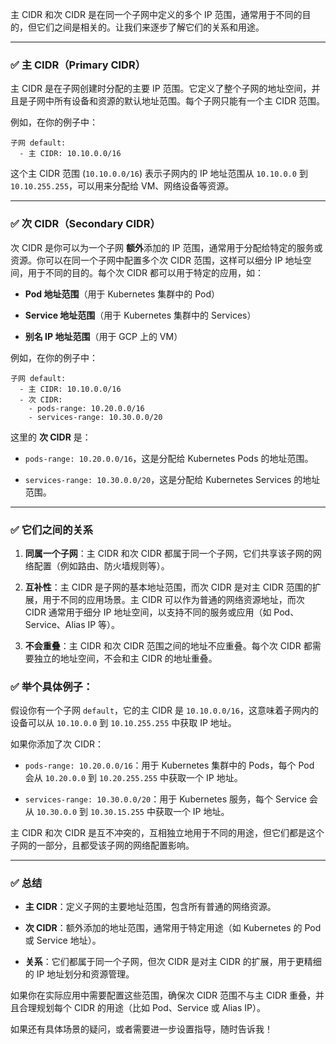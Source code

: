 主 CIDR 和次 CIDR 是在同一个子网中定义的多个 IP 范围，通常用于不同的目的，但它们之间是相关的。让我们来逐步了解它们的关系和用途。

---

### ✅ 主 CIDR（Primary CIDR）

主 CIDR 是在子网创建时分配的主要 IP 范围。它定义了整个子网的地址空间，并且是子网中所有设备和资源的默认地址范围。每个子网只能有一个主 CIDR 范围。

例如，在你的例子中：

```text
子网 default:
  - 主 CIDR: 10.10.0.0/16
```

这个主 CIDR 范围 (`10.10.0.0/16`) 表示子网内的 IP 地址范围从 `10.10.0.0` 到 `10.10.255.255`，可以用来分配给 VM、网络设备等资源。

---

### ✅ 次 CIDR（Secondary CIDR）

次 CIDR 是你可以为一个子网 **额外**添加的 IP 范围，通常用于分配给特定的服务或资源。你可以在同一个子网中配置多个次 CIDR 范围，这样可以细分 IP 地址空间，用于不同的目的。每个次 CIDR 都可以用于特定的应用，如：

- **Pod 地址范围**（用于 Kubernetes 集群中的 Pod）
    
- **Service 地址范围**（用于 Kubernetes 集群中的 Services）
    
- **别名 IP 地址范围**（用于 GCP 上的 VM）
    

例如，在你的例子中：

```text
子网 default:
  - 主 CIDR: 10.10.0.0/16
  - 次 CIDR:
    - pods-range: 10.20.0.0/16
    - services-range: 10.30.0.0/20
```

这里的 **次 CIDR** 是：

- `pods-range: 10.20.0.0/16`，这是分配给 Kubernetes Pods 的地址范围。
    
- `services-range: 10.30.0.0/20`，这是分配给 Kubernetes Services 的地址范围。
    

---

### ✅ 它们之间的关系

1. **同属一个子网**：主 CIDR 和次 CIDR 都属于同一个子网，它们共享该子网的网络配置（例如路由、防火墙规则等）。
    
2. **互补性**：主 CIDR 是子网的基本地址范围，而次 CIDR 是对主 CIDR 范围的扩展，用于不同的应用场景。主 CIDR 可以作为普通的网络资源地址，而次 CIDR 通常用于细分 IP 地址空间，以支持不同的服务或应用（如 Pod、Service、Alias IP 等）。
    
3. **不会重叠**：主 CIDR 和次 CIDR 范围之间的地址不应重叠。每个次 CIDR 都需要独立的地址空间，不会和主 CIDR 的地址重叠。
    

### ✅ 举个具体例子：

假设你有一个子网 `default`，它的主 CIDR 是 `10.10.0.0/16`，这意味着子网内的设备可以从 `10.10.0.0` 到 `10.10.255.255` 中获取 IP 地址。

如果你添加了次 CIDR：

- `pods-range: 10.20.0.0/16`：用于 Kubernetes 集群中的 Pods，每个 Pod 会从 `10.20.0.0` 到 `10.20.255.255` 中获取一个 IP 地址。
    
- `services-range: 10.30.0.0/20`：用于 Kubernetes 服务，每个 Service 会从 `10.30.0.0` 到 `10.30.15.255` 中获取一个 IP 地址。
    

主 CIDR 和次 CIDR 是互不冲突的，互相独立地用于不同的用途，但它们都是这个子网的一部分，且都受该子网的网络配置影响。

---

### ✅ 总结

- **主 CIDR**：定义子网的主要地址范围，包含所有普通的网络资源。
    
- **次 CIDR**：额外添加的地址范围，通常用于特定用途（如 Kubernetes 的 Pod 或 Service 地址）。
    
- **关系**：它们都属于同一个子网，但次 CIDR 是对主 CIDR 的扩展，用于更精细的 IP 地址划分和资源管理。
    

如果你在实际应用中需要配置这些范围，确保次 CIDR 范围不与主 CIDR 重叠，并且合理规划每个 CIDR 的用途（比如 Pod、Service 或 Alias IP）。

如果还有具体场景的疑问，或者需要进一步设置指导，随时告诉我！